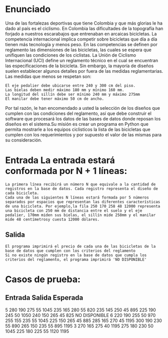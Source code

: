 # Enunciado
Una de las fortalezas deportivas que tiene Colombia y que más glorias le ha dado al país es el ciclismo. En Colombia las dificultades de la topografía han forjado a nuestros escarabajos que entrenaban en arcaicas bicicletas. La competencia internacional implica competir sobre bicicletas que día a día tienen más tecnología y menos peso. En las competencias se definen por reglamento las dimensiones de las bicicletas, las cuales se espera que unifiquen las condiciones de los ciclistas. La Unión de Ciclismo Internacional (UCI) define un reglamento técnico en el cual se encuentran las especificaciones de la bicicleta. Sin embargo, la mayoría de diseños suelen establecer algunos detalles por fuera de las medidas reglamentarias. Las medidas que menos se respetan son:

    El eje pedalier debe ubicarse entre 240 y 300 cm del piso.
    Las bielas deben medir máximo 180 mm y mínimo 160 mm.
    La longitud del sillín debe ser mínimo 240 mm y máximo 275mm
    El manilar debe tener máximo 50 cm de ancho.

Por tal razón, le han encomendado a usted la selección de los diseños que cumplen con las condiciones del reglamento, así que debe construir el software que procesará los datos de las bases de datos donde reposan los diseños en el sistema.Su misión es crear un programa en Python que permita mostrarle a los equipos ciclisticos la lista de las bicicletas que cumplen con los requerimientos y por supuesto el valor de las mismas para su consideración.

# Entrada	La entrada estará conformada por N + 1 líneas:

    La primera línea recibirá un número N que equivale a la cantidad de registros en la base de datos. Cada registro representa el diseño de cada bicicleta.
    Cada una de las siguientes N líneas estará formada por 5 números separados por espacios que representan las diferentes características de una bicicleta. Por ejemplo,la fila 250 170 258 48 12000 representa una bicicleta con 250 mm de distancia entre el suelo y el eje pedalier, 170mm miden sus bielas, el sillín mide 258mm y el manilar mide 48 centímetrosy cuesta 12000 dólares.

## Salida 	

    El programa imprimirá el precio de cada una de las bicicletas de la base de datos que cumplen con los criterios del reglamento
    Si no existe ningún registro en la base de datos que cumpla los criterios del reglamento, el programa imprimirá 'NO DISPONIBLE'



# Casos de prueba:

## Entrada	Salida Esperada
5
280 190 275 55 1045
235 165 280 55 820
235 145 250 45 895
225 190 245 50 1050
240 150 265 45 825 	NO DISPONIBLE
6
220 190 255 50 970
255 155 235 55 1045
225 150 265 45 885
285 165 270 45 1195
300 190 230 55 890
265 150 235 55 895	1195
3
270 165 275 40 1195
275 180 230 50 1045
225 180 225 55 1120	1195